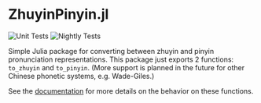 # ZhuyinPinyin.jl
![Unit Tests](https://github.com/tmthyln/ZhuyinPinyin.jl/workflows/Unit%20Tests/badge.svg)
![Nightly Tests](https://github.com/tmthyln/ZhuyinPinyin.jl/workflows/Nightly%20Tests/badge.svg)

Simple Julia package for converting between zhuyin and pinyin pronunciation representations. This package just exports 2 functions: `to_zhuyin` and `to_pinyin`. (More support is planned in the future for other Chinese phonetic systems, e.g. Wade-Giles.)

See the [documentation](https://tmthyln.github.io/ZhuyinPinyin.jl/latest/) for more details on the behavior on these functions.
